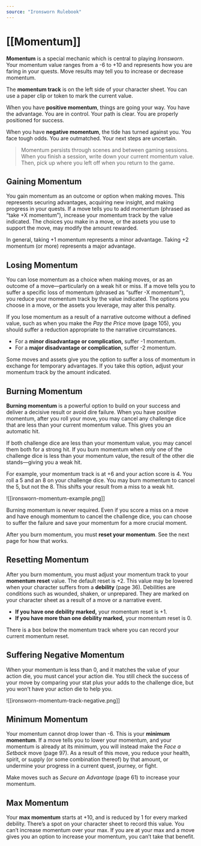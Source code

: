 ```yaml
---
source: "Ironsworn Rulebook"
---
```

# [[Momentum]]

**Momentum** is a special mechanic which is central to playing _Ironsworn_. Your momentum value ranges from a -6 to +10 and represents how you are faring in your quests. Move results may tell you to increase or decrease momentum. 

The **momentum track** is on the left side of your character sheet. You can use a paper clip or token to mark the current value.

When you have **positive momentum**, things are going your way. You have the advantage. You are in control. Your path is clear. You are properly positioned for success. 

When you have **negative momentum**, the tide has turned against you. You face tough odds. You are outmatched. Your next steps are uncertain.

> Momentum persists through scenes and between gaming sessions. When you finish a session, write down your current momentum value. Then, pick up where you left off when you return to the game.

## Gaining Momentum

You gain momentum as an outcome or option when making moves. This represents securing advantages, acquiring new insight, and making progress in your quests. If a move tells you to add momentum (phrased as “take +X momentum”), increase your momentum track by the value indicated. The choices you make in a move, or the assets you use to support the move, may modify the amount rewarded.

In general, taking +1 momentum represents a minor advantage. Taking +2 momentum (or more) represents a major advantage.

## Losing Momentum

You can lose momentum as a choice when making moves, or as an outcome of a move—particularly on a weak hit or miss. If a move tells you to suffer a specific loss of momentum (phrased as “suffer -X momentum”), you reduce your momentum track by the value indicated. The options you choose in a move, or the assets you leverage, may alter this penalty.

If you lose momentum as a result of a narrative outcome without a defined value, such as when you make the _Pay the Price_ move (page 105), you should suffer a reduction appropriate to the narrative circumstances. 
- For a **minor disadvantage or complication,** suffer -1 momentum. 
- For a **major disadvantage or complication**, suffer -2 momentum. 

Some moves and assets give you the option to suffer a loss of momentum in exchange for temporary advantages. If you take this option, adjust your momentum track by the amount indicated. 

## Burning Momentum

**Burning momentum** is a powerful option to build on your success and deliver a decisive result or avoid dire failure. When you have positive momentum, after you roll your move, you may cancel any challenge dice that are less than your current momentum value. This gives you an automatic hit. 

If both challenge dice are less than your momentum value, you may cancel them both for a strong hit. If you burn momentum when only one of the challenge dice is less than your momentum value, the result of the other die stands—giving you a weak hit. 

For example, your momentum track is at +6 and your action score is 4. You roll a 5 and an 8 on your challenge dice. You may burn momentum to cancel the 5, but not the 8. This shifts your result from a miss to a weak hit.

![[ironsworn-momentum-example.png]]

Burning momentum is never required. Even if you score a miss on a move and have enough momentum to cancel the challenge dice, you can choose to suffer the failure and save your momentum for a more crucial moment. 

After you burn momentum, you must **reset your momentum**. See the next page for how that works.

## Resetting Momentum

After you burn momentum, you must adjust your momentum track to your **momentum reset** value. The default reset is +2. This value may be lowered when your character suffers from a **debility** (page 36). Debilities are conditions such as wounded, shaken, or unprepared. They are marked on your character sheet as a result of a move or a narrative event. 
- **If you have one debility marked,** your momentum reset is +1. 
- **If you have more than one debility marked,** your momentum reset is 0. 

There is a box below the momentum track where you can record your current momentum reset. 

## Suffering Negative Momentum

When your momentum is less than 0, and it matches the value of your action die, you must cancel your action die. You still check the success of your move by comparing your stat plus your adds to the challenge dice, but you won’t have your action die to help you.

![[ironsworn-momentum-track-negative.png]]

## Minimum Momentum

Your momentum cannot drop lower than -6. This is your **minimum momentum**. If a move tells you to lower your momentum, and your momentum is already at its minimum, you will instead make the _Face a Setback_ move (page 97). As a result of this move, you reduce your health, spirit, or supply (or some combination thereof) by that amount, or undermine your progress in a current quest, journey, or fight. 

Make moves such as _Secure an Advantage_ (page 61) to increase your momentum.

## Max Momentum

Your **max momentum** starts at +10, and is reduced by 1 for every marked debility. There’s a spot on your character sheet to record this value. You can’t increase momentum over your max. If you are at your max and a move gives you an option to increase your momentum, you can’t take that benefit.